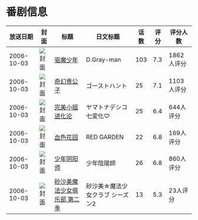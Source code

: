# 番剧信息

|放送日期|封面|标题|日文标题|话数|评分|评分人数|
|---|---|---|---|---|---|---|
|2006-10-03|![封面](https://lain.bgm.tv/pic/cover/c/c3/c5/488_PJu3N.jpg)|[驱魔少年](https://bangumi.tv/subject/488)|D.Gray-man|103|7.3|1862人评分|
|2006-10-03|![封面](https://lain.bgm.tv/pic/cover/c/99/ad/1531_6lLoW.jpg)|[奇幻贵公子](https://bangumi.tv/subject/1531)|ゴーストハント|25|7.1|1103人评分|
|2006-10-03|![封面](https://lain.bgm.tv/pic/cover/c/d6/8a/1987_EgnKn.jpg)|[完美小姐进化论](https://bangumi.tv/subject/1987)|ヤマトナデシコ七変化♡|25|6.4|644人评分|
|2006-10-03|![封面](https://lain.bgm.tv/pic/cover/c/09/37/3743_BkTtK.jpg)|[血色花园](https://bangumi.tv/subject/3743)|RED GARDEN|22|6.8|169人评分|
|2006-10-03|![封面](https://lain.bgm.tv/pic/cover/c/52/6c/4374_1TrvT.jpg)|[少年阴阳师](https://bangumi.tv/subject/4374)|少年陰陽師|26|6.8|860人评分|
|2006-10-03|![封面](https://lain.bgm.tv/pic/cover/c/6d/cd/116036_ezG8D.jpg)|[砂沙美魔法少女俱乐部 第二季](https://bangumi.tv/subject/116036)|砂沙美☆魔法少女クラブ シーズン2|13|5.3|23人评分|
